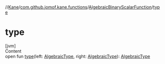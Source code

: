 //[Kane](../../index.md)/[com.github.jomof.kane.functions](../index.md)/[AlgebraicBinaryScalarFunction](index.md)/[type](type.md)



# type  
[jvm]  
Content  
open fun [type](type.md)(left: [AlgebraicType](../../com.github.jomof.kane.impl.types/-algebraic-type/index.md), right: [AlgebraicType](../../com.github.jomof.kane.impl.types/-algebraic-type/index.md)): [AlgebraicType](../../com.github.jomof.kane.impl.types/-algebraic-type/index.md)  



